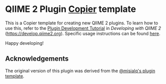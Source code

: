 # QIIME 2 Plugin [Copier](https://copier.readthedocs.io) template

This is a Copier template for creating new QIIME 2 plugins.
To learn how to use this, refer to the [Plugin Development Tutorial](https://develop.qiime2.org/en/latest/plugins/tutorials/intro.html) in *Developing with QIIME 2* (https://develop.qiime2.org).
Specific usage instructions can be found [here](https://develop.qiime2.org/en/latest/plugins/tutorials/create-from-template.html).

Happy developing!

## Acknowledgements

The original version of this plugin was derived from the [@misialq's plugin template](https://github.com/bokulich-lab/q2-plugin-template).
